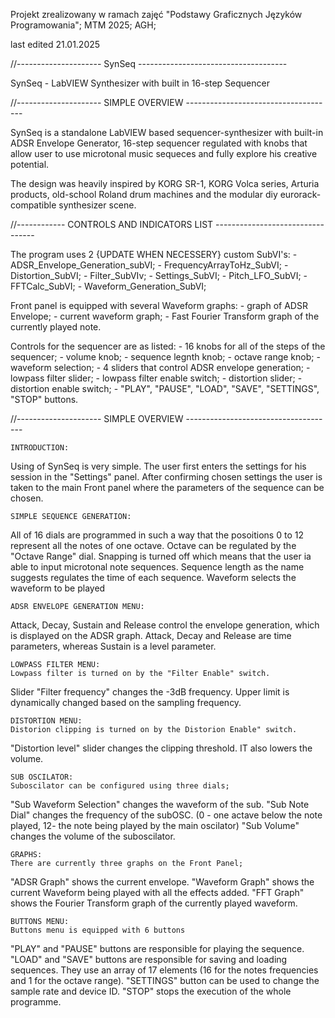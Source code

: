 Projekt zrealizowany w ramach zajęć "Podstawy Graficznych Języków Programowania"; MTM 2025; AGH;
 
last edited 21.01.2025



//---------------------   SynSeq  -------------------------------------

SynSeq - LabVIEW Synthesizer with built in 16-step Sequencer


//---------------------   SIMPLE OVERVIEW   -------------------------------------

SynSeq is a standalone LabVIEW based sequencer-synthesizer with built-in ADSR Envelope Generator, 16-step sequencer regulated with knobs that allow user to use microtonal music sequeces and fully explore his creative potential.

The design was heavily inspired by KORG SR-1, KORG Volca series, Arturia products, old-school Roland drum machines and the modular diy eurorack-compatible synthesizer scene.


//------------   CONTROLS AND INDICATORS LIST   ---------------------------------

The program uses 2 {UPDATE WHEN NECESSERY} custom SubVI's:
	- ADSR_Envelope_Generation_subVI;
	- FrequencyArrayToHz_SubVI;
	- Distortion_SubVI;
	- Filter_SubVIv;
	- Settings_SubVI;
	- Pitch_LFO_SubVI;
	- FFTCalc_SubVI;
	- Waveform_Generation_SubVI;
	

Front panel is equipped with several Waveform graphs:
	- graph of ADSR Envelope;
	- current waveform graph;
	- Fast Fourier Transform graph of the currently played note.

Controls for the sequencer are as listed:
	- 16 knobs for all of the steps of the sequencer;
	- volume knob;
	- sequence legnth knob;
	- octave range knob;
	- waveform selection;
	- 4 sliders that control ADSR envelope generation;
	- lowpass filter slider;
	- lowpass filter enable switch;
	- distortion slider;
	- distortion  enable switch;
	- "PLAY", "PAUSE", "LOAD", "SAVE", "SETTINGS", "STOP" buttons.


//---------------------   SIMPLE OVERVIEW   -------------------------------------

	INTRODUCTION:
Using of SynSeq is very simple. The user first enters the settings for his session in the "Settings" panel.
After confirming chosen settings the user is taken to the main Front panel where the parameters of the sequence can be chosen.

	SIMPLE SEQUENCE GENERATION:
All of 16 dials are programmed in such a way that the posoitions 0 to 12 represent all the notes of one octave.
Octave can be regulated by the "Octave Range" dial. Snapping is turned off which means that the user ia able to input microtonal note sequences.
Sequence length as the name suggests regulates the time of each sequence.
Waveform selects the waveform to be played

	ADSR ENVELOPE GENERATION MENU:
Attack, Decay, Sustain and Release control the envelope generation, which is displayed on the ADSR graph.
Attack, Decay and Release are time parameters, whereas Sustain is a level parameter.

	LOWPASS FILTER MENU:
	Lowpass filter is turned on by the "Filter Enable" switch.
Slider "Filter frequency" changes the -3dB frequency. Upper limit is dynamically changed based on the sampling frequency.


	DISTORTION MENU:
	Distorion clipping is turned on by the Distorion Enable" switch.
"Distortion level" slider changes the clipping threshold. IT also lowers the volume.


	SUB OSCILATOR:
	Suboscilator can be configured using three dials;
"Sub Waveform Selection" changes the waveform of the sub.
"Sub Note Dial" changes the frequency of the subOSC. (0 - one actave below the note played, 12- the note being played by the main oscilator)
"Sub Volume" changes the volume of the suboscilator.


	GRAPHS:
	There are currently three graphs on the Front Panel;
"ADSR Graph" shows the current envelope.
"Waveform Graph" shows the current Waveform being played with all the effects added.
"FFT Graph" shows the Fourier Transform graph of the currently played waveform.


	BUTTONS MENU:
	Buttons menu is equipped with 6 buttons
"PLAY" and "PAUSE" buttons are responsible for playing the sequence.
"LOAD" and "SAVE" buttons are responsible for saving and loading sequences. They use an array of 17 elements (16 for the notes frequencies and 1 for the octave range).
"SETTINGS" button can be used to change the sample rate and device ID.
"STOP" stops the execution of the whole programme.
